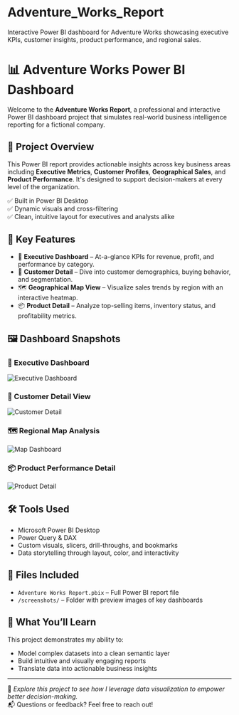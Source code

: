 # Adventure_Works_Report
Interactive Power BI dashboard for Adventure Works showcasing executive KPIs, customer insights, product performance, and regional sales.
# 📊 Adventure Works Power BI Dashboard

Welcome to the **Adventure Works Report**, a professional and interactive Power BI dashboard project that simulates real-world business intelligence reporting for a fictional company.

## 🚀 Project Overview

This Power BI report provides actionable insights across key business areas including **Executive Metrics**, **Customer Profiles**, **Geographical Sales**, and **Product Performance**. It's designed to support decision-makers at every level of the organization.

✅ Built in Power BI Desktop  
✅ Dynamic visuals and cross-filtering  
✅ Clean, intuitive layout for executives and analysts alike

## 🧠 Key Features

- 💼 **Executive Dashboard** – At-a-glance KPIs for revenue, profit, and performance by category.
- 👤 **Customer Detail** – Dive into customer demographics, buying behavior, and segmentation.
- 🗺️ **Geographical Map View** – Visualize sales trends by region with an interactive heatmap.
- 📦 **Product Detail** – Analyze top-selling items, inventory status, and profitability metrics.

## 🖼️ Dashboard Snapshots

### 💼 Executive Dashboard
![Executive Dashboard](./screenshots/exec_dashboard.png)

### 👤 Customer Detail View
![Customer Detail](./screenshots/customer_detail.png)

### 🗺️ Regional Map Analysis
![Map Dashboard](./screenshots/map_dashboard.png)

### 📦 Product Performance Detail
![Product Detail](./screenshots/product_detail.png)

## 🛠️ Tools Used

- Microsoft Power BI Desktop  
- Power Query & DAX  
- Custom visuals, slicers, drill-throughs, and bookmarks  
- Data storytelling through layout, color, and interactivity  

## 📁 Files Included

- `Adventure Works Report.pbix` – Full Power BI report file  
- `/screenshots/` – Folder with preview images of key dashboards  

## 🔎 What You’ll Learn

This project demonstrates my ability to:

- Model complex datasets into a clean semantic layer  
- Build intuitive and visually engaging reports  
- Translate data into actionable business insights  

---

🎯 *Explore this project to see how I leverage data visualization to empower better decision-making.*  
📬 Questions or feedback? Feel free to reach out!

